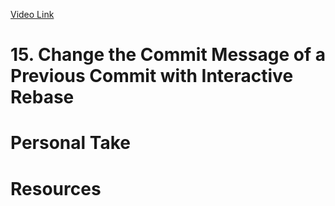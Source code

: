 [Video Link](https://egghead.io/lessons/git-change-the-commit-message-of-a-previous-commit-with-interactive-rebase)

# 15. Change the Commit Message of a Previous Commit with Interactive Rebase

# Personal Take

# Resources
